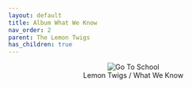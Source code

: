 ```yaml
---
layout: default
title: Album What We Know
nav_order: 2   
parent: The Lemon Twigs
has_children: true 
---  
```


<p align="center">
<img alt="Go To School" src="https://github.com/januarythirtyfirst/TranslateSongs/blob/main/img/coverWhatWeKnow.jpg?raw=true"> 
<br>
Lemon Twigs / What We Know   
</p> 
